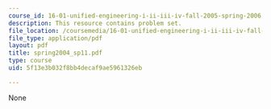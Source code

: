 ```yaml
---
course_id: 16-01-unified-engineering-i-ii-iii-iv-fall-2005-spring-2006
description: This resource contains problem set.
file_location: /coursemedia/16-01-unified-engineering-i-ii-iii-iv-fall-2005-spring-2006/5f13e3b032f8bb4decaf9ae5961326eb_spring2004_sp11.pdf
file_type: application/pdf
layout: pdf
title: spring2004_sp11.pdf
type: course
uid: 5f13e3b032f8bb4decaf9ae5961326eb

---
```

None